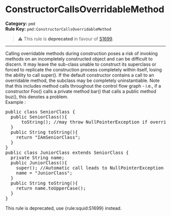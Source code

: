
# ConstructorCallsOverridableMethod
**Category:** `pmd`<br/>
**Rule Key:** `pmd:ConstructorCallsOverridableMethod`<br/>
> :warning: This rule is **deprecated** in favour of [S1699](https://rules.sonarsource.com/java/RSPEC-1699).

-----

Calling overridable methods during construction poses a risk of invoking methods on an incompletely constructed object
and can be difficult to discern. It may leave the sub-class unable to construct its superclass or forced to replicate
the construction process completely within itself, losing the ability to call super().
If the default constructor contains a call to an overridable method, the subclass may be completely uninstantiable.
Note that this includes method calls throughout the control flow graph - i.e., if a constructor Foo() calls
a private method bar() that calls a public method buz(), this denotes a problem.
<br/>Example :
<pre>
public class SeniorClass {
  public SeniorClass(){
      toString(); //may throw NullPointerException if overridden
  }
  public String toString(){
    return "IAmSeniorClass";
  }
}
public class JuniorClass extends SeniorClass {
  private String name;
  public JuniorClass(){
    super(); //Automatic call leads to NullPointerException
    name = "JuniorClass";
  }
  public String toString(){
    return name.toUpperCase();
  }
}
</pre>

<p>
  This rule is deprecated, use {rule:squid:S1699} instead.
</p>

